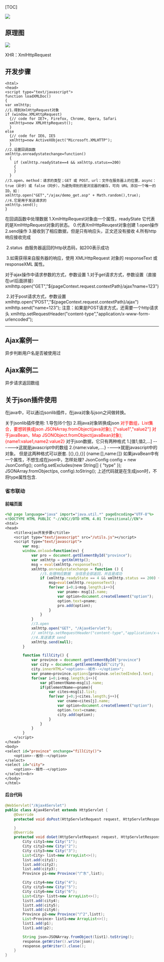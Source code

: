 [TOC]

![](D:\Work\TyporaNotes\note\前端知识\Ajax\pict\ajax原理.png)

## 原理图

![](D:\Work\TyporaNotes\note\前端知识\Ajax\pict\交互图.png)

XHR：XmlHttpRequest

## 开发步骤

```
<html>
<head>
<script type="text/javascript">
function loadXMLDoc()
{
var xmlhttp;
//1.得到XmlHttpRequest对象
if (window.XMLHttpRequest)
  {// code for IE7+, Firefox, Chrome, Opera, Safari
  xmlhttp=new XMLHttpRequest();
  }
else
  {// code for IE6, IE5
  xmlhttp=new ActiveXObject("Microsoft.XMLHTTP");
  }
//2.设置回调函数
xmlhttp.onreadystatechange=function()
  {
  	if (xmlhttp.readyState==4 && xmlhttp.status==200)
    {
    }
  }
//3.open，method：请求的类型；GET 或 POST，url：文件在服务器上的位置，async：true（异步）或 false（同步），为避免得到的是浏览器的缓存，可向 URL 添加一个唯一的 ID，如：
xmlhttp.open("GET","/ajax/demo_get.asp" + Math.random(),true);
//4.它是用于发送请求的
xmlhttp.send();
}
```

在回调函数中处理数据
	1.XmlHttpRequest对象由一个属性，readyState
		它代表的是XmlHttpRequest对象的状态。
			0.代表XmlHttpReuqest对象创建
			1.open操作
			2.send操作
			3.接收到了相应数据，但是只有响应头，正文还没有接收
			4.所有http响应接收完成

​	2.status
​	由服务器返回的http状态码，如200表示成功

​	3.如需获得来自服务器的响应，使用 XMLHttpRequest 对象的 responseText 或 responseXML 属性。 

对于ajax操作中请求参数的方式，参数设置
	1.对于get请求方式，参数设置（直接在url后面拼接）
	xmlhttp.open("GET","${pageContext.request.contextPath}/ajax?name=123")

​	2.对于post请求方式，参数设置
​	xmlhttp.open("POST","${pageContext.request.contextPath}/ajax")
​	xmlhttp.send("name=123");
​	注意：如果是POST请求方式，还需要一个http请求头
​	xmlhttp.setRequestHeader("content-type","application/x-www-form-urlencoded");

<hr/>

## Ajax案例一

异步判断用户名是否被使用过

## Ajax案例二

异步请求返回数组

## 关于json插件使用
在java中，可以通过jsonlib插件，在java对象与json之间做转换。

关于jsonlib插件使用:
		1.导包(6个包)
		2.将java对象转换成json
			<font color=red>对于数组，List集合，要想转换成json</font>
				<font color=red>JSONArray.fromObject(java对象); ["value1","value2"]</font>
			<font color=red>对于javaBean，Map</font>
				<font color=red>JSONObject.fromObject(javaBean对象); {name1:value1,name2:value2}</font>
		对于json数据，它只有两种格式
			1.[值1,值2,...]  ------>这就是javascript中的数组
			2.{name:value,....} ---->就是javascript中的对象。
			但是这两种格式可以嵌套.
				[{},{},{}]
				{name:[],name:[]}
		如果javaBean中有一个属性，不想生成在json中，怎样处理?
			JsonConfig config = new JsonConfig();
			config.setExcludes(new String[] { "type" });
			JSONArray.fromObject(ps, config).toString();
		上述代码就是在生成json时，不将type属性包含.				

### 省市联动

#### 前端页面

```jsp
<%@ page language="java" import="java.util.*" pageEncoding="UTF-8"%>
<!DOCTYPE HTML PUBLIC "-//W3C//DTD HTML 4.01 Transitional//EN">
<html>
<head>
    <title>ajax开发步骤</title>
    <script type="text/javascript" src="/utils.js"></script>
    <script type="text/javascript">
        var msg;
        window.onload=function(ev) {
            var pro = document.getElementById("province");
            var xmlhttp = getXmlHttp();
            msg = eval(xmlhttp.responseText);
            xmlhttp.onreadystatechange = function () {
                //5.处理响应数据  当信息全部返回，并且是成功
                if (xmlhttp.readyState == 4 && xmlhttp.status == 200) {
                    msg=eval(xmlhttp.responseText);
                    for(var i=0;i<msg.length;i++){
                        var pname= msg[i].name;
                        var option=document.createElement("option");
                        option.text=pname;
                        pro.add(option);
                    }
                }
            }
            //3.open
            xmlhttp.open("GET", "/Ajax4Servlet");
            // xmlhttp.setRequestHeader("content-type","application/x-www-form-urlencoded");
            //4.发送请求 send
            xmlhttp.send(null);
        }

        function fillCity() {
            var province = document.getElementById("province")
            var city = document.getElementById("city");
            city.innerHTML="<option>--城市--</option>";
            var pname=province.options[province.selectedIndex].text;
            for(var i=0;i<msg.length;i++){
                var pElementName=msg[i].name;
                if(pElementName==pname){
                    var cites=msg[i].list;
                    for(var j=0;j<cites.length;j++){
                        var cname=cites[j].name;
                        var option=document.createElement("option");
                        option.text=cname;
                        city.add(option);
                    }
                }
            }
        }
    </script>
</head>
<body>
<select id="province" onchange="fillCity()">
    <option>--省份--</option>
</select>
<select id="city">
    <option>--城市--</option>
</select><br>
</body>
</html>

```

#### 后台代码

```java
@WebServlet("/Ajax4Servlet")
public class Ajax4Servlet extends HttpServlet {
    @Override
    protected void doPost(HttpServletRequest request, HttpServletResponse response) throws ServletException, IOException {

    }
    @Override
    protected void doGet(HttpServletRequest request, HttpServletResponse response) throws ServletException, IOException {
        City city1=new City("1");
        City city2=new City("2");
        City city3=new City("3");
        List<City> list=new ArrayList<>();
        list.add(city1);
        list.add(city2);
        list.add(city3);
        Province p1=new Province("广东",list);

        City city4=new City("4");
        City city5=new City("5");
        City city6=new City("6");
        List<City> listt=new ArrayList<>();
        listt.add(city4);
        listt.add(city5);
        listt.add(city6);
        Province p2=new Province("广2",listt);
        List<Province> list1=new ArrayList<>();
        list1.add(p1);
        list1.add(p2);

        String json=JSONArray.fromObject(list1).toString();
        response.getWriter().write(json);
        response.getWriter().close();
    }
}
```

